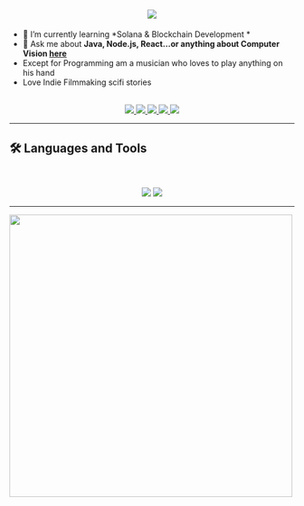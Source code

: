 <h1 align="center">
    <img src="https://readme-typing-svg.herokuapp.com/?font=Inter&size=48&center=true&vCenter=true&width=500&height=70&color=4493F8&duration=4000&lines=Hi+There!+👋;+I'm+Suruj+kalita!;" />
</h1>



- 🌱 I’m currently learning *Solana & Blockchain Development *
- 💬 Ask me about **Java, Node.js, React...or anything about Computer Vision  [here](https://thedevsurujx@gmail.com)**
- Except for Programming am a musician who loves to play anything on his hand
- Love Indie Filmmaking scifi stories 

<br>

<div align="center">
  <a href="thedevsurujx@gmail.com">
    <img src="https://img.shields.io/badge/Gmail-333333?style=for-the-badge&logo=gmail&logoColor=red" />
  </a>
  <a href="https://www.linkedin.com/in/surujkalita/" target="_blank">
    <img src="https://img.shields.io/badge/LinkedIn-0077B5?style=for-the-badge&logo=linkedin&logoColor=white" target="_blank" />
  </a>
  <a href="https://medium.com/@surujx" target="_blank">
    <img src="https://img.shields.io/badge/Medium-000000?style=for-the-badge&logo=medium&logoColor=white" target="_blank" />
  </a>
    <a href="https://www.youtube.com/@hacksprints" target="_blank">
    <img src="https://img.shields.io/badge/YouTube-FF0000?style=for-the-badge&logo=youtube&logoColor=white" />
  </a>
  <a href="https://discord.com/channels/@hacksprints" target="_blank">
    <img src="https://img.shields.io/badge/Discord-5865F2?style=for-the-badge&logo=discord&logoColor=white" />
  </a>
  
</div>

<hr>

## 🛠️ Languages and Tools

<br>

<p align="center">
  <img src="https://skillicons.dev/icons?i=java,spring,ts,nodejs,react,nextjs,mongodb,postgres,prisma,docker,kubernetes,solidity,php,vue,redux,tailwind,javascript" />
  <img src="https://skillicons.dev/icons?i=html,css,sass,tailwind,js,vue,redux,d3,git,postman,figma,computer-vision,solana" />
</p>

<hr>


<img src="https://user-images.githubusercontent.com/74038190/225813708-98b745f2-7d22-48cf-9150-083f1b00d6c9.gif" width="500">
<br><br>





